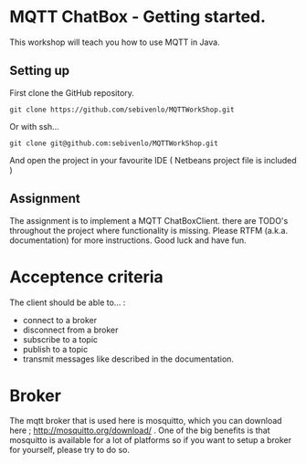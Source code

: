 
# MQTT ChatBox - Getting started.

This workshop will teach you how to use MQTT in Java.

## Setting up

First clone the GitHub repository.

```
git clone https://github.com/sebivenlo/MQTTWorkShop.git
```
Or with ssh...

```
git clone git@github.com:sebivenlo/MQTTWorkShop.git
```

And open the project in your favourite IDE ( Netbeans project file is included )

## Assignment

The assignment is to implement a MQTT ChatBoxClient. there are TODO's throughout the project where functionality is missing. Please RTFM (a.k.a. documentation) for more instructions. Good luck and have fun.

# Acceptence criteria
The client should be able to... :
* connect to a broker
* disconnect from a broker
* subscribe to a topic
* publish to a topic
* transmit messages like described in the documentation.

# Broker

The mqtt broker that is used here is mosquitto, which you can download here ; http://mosquitto.org/download/ . One of the big benefits is that mosquitto is available for a lot of platforms so if you want to setup a broker for yourself, please try to do so. 
